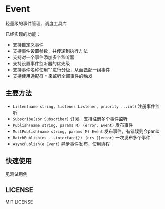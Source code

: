 # Event 

轻量级的事件管理、调度工具库

已经实现的功能：
- 支持自定义事件
- 支持事件设置参数，并传递到执行方法
- 支持对一个事件添加多个监听器
- 支持设置事件监听器的优先级
- 支持事件名称使用"."进行分级，从而匹配一组事件
- 支持使用通配符 `*` 来监听全部事件的触发

## 主要方法

- `Listen(name string, listener Listener, priority ...int)` 注册事件监听
- `Subscribe(sbr Subscriber)`  订阅，支持注册多个事件监听
- `Publish(name string, params M) (error, Event)` 发布事件
- `MustPublish(name string, params M) Event`   发布事件，有错误则会panic
- `BatchPublish(es ...interface{}) (ers []error)` 一次发布多个事件
- `AsyncPublish(e Event)`   异步事件发布，使用协程

## 快速使用

见测试用例

## LICENSE

MIT LICENSE
